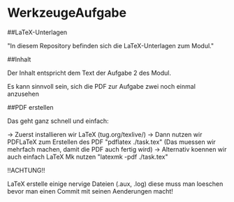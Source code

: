 # WerkzeugeAufgabe

##LaTeX-Unterlagen

"In diesem Repository befinden sich die LaTeX-Unterlagen zum Modul."

##Inhalt


Der Inhalt entspricht dem Text der Aufgabe 2 des Modul.

Es kann sinnvoll sein, sich die PDF zur Aufgabe zwei noch einmal
anzusehen


##PDF erstellen

Das geht ganz schnell und einfach:

-> Zuerst installieren wir LaTeX (tug.org/texlive/)
-> Dann nutzen wir PDFLaTeX zum Erstellen des PDF
	"pdflatex ./task.tex" (Das muessen wir mehrfach machen, damit die PDF auch fertig wird)
-> Alternativ koennen wir auch einfach LaTeX Mk nutzen 
	"latexmk -pdf ./task.tex"


!!ACHTUNG!!

LaTeX erstelle einige nervige Dateien (.aux, .log) diese muss man loeschen bevor
man einen Commit mit seinen Aenderungen macht!
